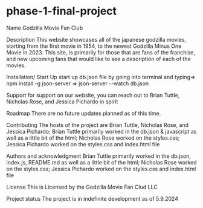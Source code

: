 # phase-1-final-project

Name
Godzilla Movie Fan Club

Description
This website showcases all of the japanese godzilla movies, starting from the first movie in 1954, to the newest Godzilla Minus One Movie in 2023. This site, is primarily for those that are fans of the franchise, and new upcoming fans that would like to see a description of each of the movies.

Installation/ Start Up
start up db.json file by going into terminal and typing=>
npm install -g json-server => json-server --watch db.json

Support
for support on our website, you can reach out to Brian Tuttle, Nicholas Rose, and Jessica Pichardo in spirit

Roadmap
There are no future updates planned as of this time.

Contributing
The hosts of the project are Brian Tuttle, Nicholas Rose, and Jessica Pichardo; Brian Tuttle primarily worked in the db.json & javascript as well as a little bit of the html; Nicholas Rose worked on the styles.css; Jessica Pichardo worked on the styles.css and index.html file

Authors and acknowledgment
Brian Tuttle primarily worked in the db.json, index.js, README.md as well as a little bit of the html;
Nicholas Rose worked on the styles.css;
Jessica Pichardo worked on the styles.css and index.html file

License
This is Licensed by the Godzilla Movie Fan Clud LLC

Project status
The project is in indefinite development as of 5.9.2024
